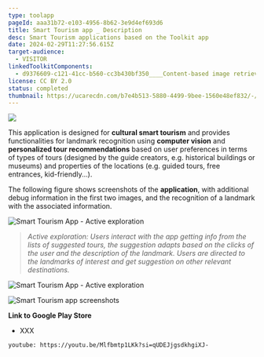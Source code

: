 ```yaml
---
type: toolapp
pageId: aaa31b72-e103-4956-8b62-3e9d4ef693d6
title: Smart Tourism app _ Description
desc: Smart Tourism applications based on the Toolkit app
date: 2024-02-29T11:27:56.615Z
target-audience:
  - VISITOR
linkedToolkitComponents:
  - d9376609-c121-41cc-b560-cc3b430bf350____Content-based image retrieval (CBIR)
license: CC BY 2.0
status: completed
thumbnail: https://ucarecdn.com/b7e4b513-5880-4499-9bee-1560e48ef832/-/preview/
---
```

![](https://ucarecdn.com/4603f79e-ab08-4a14-bbb4-34bc69f2277e/)

This application is designed for **cultural smart tourism** and provides functionalities for landmark recognition using **computer vision** and **personalized tour recommendations** based on user preferences in terms of types of tours (designed by the guide creators, e.g. historical buildings or museums) and properties of the locations (e.g. guided tours, free entrances, kid-friendly...).

The following figure shows screenshots of the **application**, with additional debug information in the first two images, and the recognition of a landmark with the associated information. 

![Smart Tourism App - Active exploration](https://ucarecdn.com/4c64f157-1618-49c3-a1d9-8a5abd30c25e/ "Smart Tourism App - Active exploration")

> *Active exploration: Users interact with the app getting info from the lists of suggested tours, the suggestion adapts based on the clicks of the user and the description of the landmark. Users are directed to the landmarks of interest and get suggestion on other relevant destinations.*

![Smart Tourism App - Active exploration](https://ucarecdn.com/3cc5d969-6176-4cd1-9c69-60cbe91de4a5/ "Smart Tourism App - Active exploration")

![Smart Tourism app screenshots](https://ucarecdn.com/40275c1b-6d6a-44e7-8609-f3dc324b71b0/-/preview/ "Smart Tourism app screenshots")

**Link to Google Play Store**

* XXX

`youtube: https://youtu.be/Mlfbmtp1LKk?si=qUDEJjgsdkhgiXJ-`
